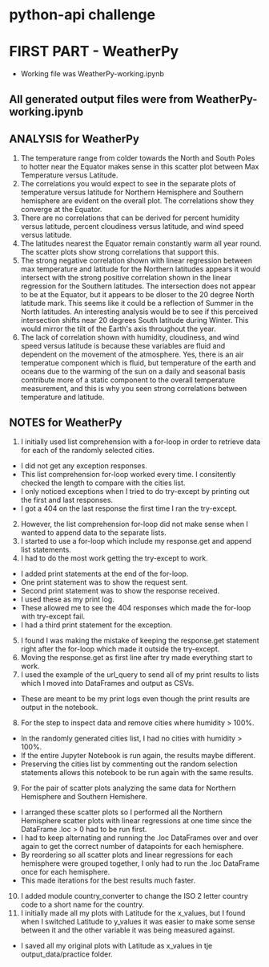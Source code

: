 # python-api challenge

# FIRST PART - WeatherPy
  * Working file was WeatherPy-working.ipynb

## All generated output files were from WeatherPy-working.ipynb

## ANALYSIS for WeatherPy
1) The temperature range from colder towards the North and South Poles to hotter near the Equator makes sense in this scatter plot between Max Temperature versus Latitude.
2) The correlations you would expect to see in the separate plots of temperature versus latitude for Northern Hemisphere and Southern hemisphere are evident on the overall plot.  The correlations show they converge at the Equator. 
3) There are no correlations that can be derived for percent humidity versus latitude, percent cloudiness versus latitude, and wind speed versus latitude.
4) The latitudes nearest the Equator remain constantly warm all year round.  The scatter plots show strong correlations that support this.
5) The strong negative correlation shown with linear regression between max temperature and latitude for the Northern latitudes appears it would intersect with the strong positive correlation shown in the linear regression for the Southern latitudes.  The intersection does not appear to be at the Equator, but it appears to be dloser to the 20 degree North latitude mark.  This seems like it could be a reflection of Summer in the North latitudes.  An interesting analysis would be to see if this perceived intersection shifts near 20 degrees South latitude during Winter.  This would mirror the tilt of the Earth's axis throughout the year.
6)  The lack of correlation shown with humidity, cloudiness, and wind speed versus latitude is because these variables are fluid and dependent on the movement of the atmosphere.  Yes, there is an air temperatue component which is fluid, but temperature of the earth and oceans due to the warming of the sun on a daily and seasonal basis contribute more of a static component to the overall temperature measurement, and this is why you seen strong correlations between temperature and latitude. 

## NOTES for WeatherPy
1) I initially used list comprehension  with a for-loop in order to retrieve data for each of the randomly selected cities.
  * I did not get any exception responses.
  * This list comprehension for-loop worked every time.  I consitently checked the length to compare with the cities list.
  * I only noticed exceptions when I tried to do try-except by printing out the first and last responses.
  * I got a 404 on the last response the first time I ran the try-except.
2) However, the list comprehension for-loop did not make sense when I wanted to append data to the separate lists.
3) I started to use a for-loop which include my response.get and append list statements.
4) I had to do the most work getting the try-except to work.
  * I added print statements at the end of the for-loop.
  * One print statement was to show the request sent.
  * Second print statement was to show the response received.
  * I used these as my print log.
  * These allowed me to see the 404 responses which made the for-loop with try-except fail.
  * I had a third print statement for the exception.
5) I found I was making the mistake of keeping the response.get statement right after the for-loop which made it outside the try-except.
6) Moving the response.get as first line after try made everything start to work.
7) I used the example of the url_query to send all of my print results to lists which I moved into DataFrames and output as CSVs.
  * These are meant to be my print logs even though the print results are output in the notebook.
8) For the step to inspect data and remove cities where humidity > 100%.
  * In the randomly generated cities list, I had no cities with humidity > 100%.
  * If the entire Jupyter Notebook is run again, the results maybe different.
  * Preserving the cities list by commenting out the random selection statements allows this notebook to be run again with the same results.
9) For the pair of scatter plots analyzing the same data for Northern Hemisphere and Southern Hemishere.
  * I arranged these scatter plots so I performed all the Northern Hemisphere scatter plots with linear regressions at one time since the DataFrame .loc > 0 had to be run first. 
  * I had to keep alternating and running the .loc DataFrames over and over again to get the correct number of datapoints for each hemisphere.
  * By reordering so all scatter plots and linear regressions for each hemisphere were grouped together, I only had to run the .loc DataFrame once for each hemisphere.
  * This made iterations for the best results much faster.
10) I added module country_converter to change the ISO 2 letter country code to a short name for the country.
11) I initially made all my plots with Latitude for the x_values, but I found when I switched Latitude to y_values it was easier to make some sense between it and the other variable it was being measured against.
  * I saved all my original plots with Latitude as x_values in tje output_data/practice folder.